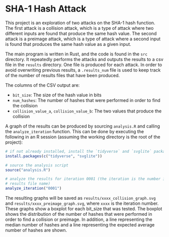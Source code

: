 # SHA-1 Hash Attack

This project is an exploration of two attacks on the SHA-1 hash function. The
first attack is a collision attack, which is a type of attack where two
different inputs are found that produce the same hash value. The second attack
is a preimage attack, which is a type of attack where a second input is found
that produces the same hash value as a given input.

The main program is written in Rust, and the code is found in the `src`
directory. It repeatedly performs the attacks and outputs the results to a csv
file in the `results` directory. One file is produced for each attack. In order
to avoid overwriting previous results, a `.results_num` file is used to keep
track of the number of results files that have been produced.

The columns of the CSV output are:
* `bit_size`: The size of the hash value in bits
* `num_hashes`: The number of hashes that were performed in order to find the
  collision
* `collision_value_a`, `collision_value_b`: The two values that produce the
  collision

A graph of the results can be produced by sourcing `analysis.R` and calling the
`analyze_iteration` function. This can be done by executing the following in an
R session (assuming the working directory is the root of the project):

```R
# if not already installed, install the `tidyverse` and `svglite` packages
install.packages(c("tidyverse", "svglite"))

# source the analysis script
source("analysis.R")

# analyze the results for iteration 0001 (the iteration is the number in the
# results file name)
analyze_iteration("0001")
```

The resulting graphs will be saved as `results/xxxx_collision_graph.svg` and
`results/xxxx_preimage_graph.svg`, where `xxxx` is the iteration number. These
graphs show a boxplot for each bit_size that was tested. The boxplot shows the
distribution of the number of hashes that were performed in order to find a
collision or preimage. In addition, a line representing the median number of
hashes and a line representing the expected average number of hashes are shown.